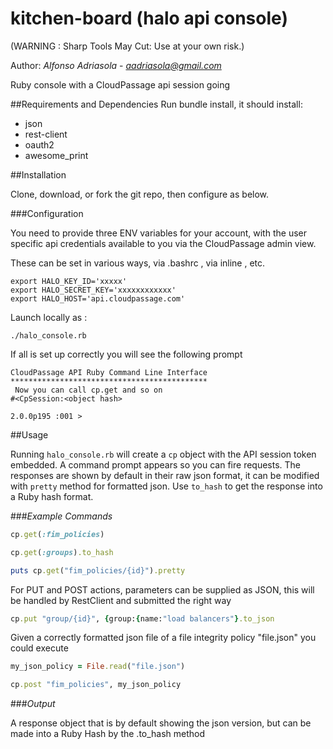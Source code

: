 # kitchen-board (halo api console)

(WARNING : Sharp Tools May Cut: Use at your own risk.)

Author: *Alfonso Adriasola* - *aadriasola@gmail.com*

Ruby console with a CloudPassage api session going


##Requirements and Dependencies
Run bundle install, it should install:
* json
* rest-client
* oauth2
* awesome_print

##Installation 

Clone, download, or fork the git repo, then configure as below.


###Configuration

You need to provide three ENV variables for your account, with the user specific api credentials
available to you via the  CloudPassage admin view.

These can be set in various ways, via .bashrc , via inline , etc. 
```
export HALO_KEY_ID='xxxxx'
export HALO_SECRET_KEY='xxxxxxxxxxxx'
export HALO_HOST='api.cloudpassage.com'
```

Launch locally as :

`./halo_console.rb`

If all is set up correctly you will see the following prompt


```
CloudPassage API Ruby Command Line Interface
********************************************
 Now you can call cp.get and so on 
#<CpSession:<object hash>

2.0.0p195 :001 >
```


##Usage

Running `halo_console.rb` will create a `cp` object with the API session token embedded.
A command prompt appears so you can fire requests.
The responses are shown by default in their raw json format, it can be modified with `pretty` method for formatted json.
Use `to_hash` to get the response into a Ruby hash format.


###*Example Commands*

```ruby
cp.get(:fim_policies)

cp.get(:groups).to_hash

puts cp.get("fim_policies/{id}").pretty

```

For PUT and POST actions, parameters can be supplied as JSON,
this will be handled by RestClient and submitted the right way

```ruby
cp.put "group/{id}", {group:{name:"load balancers"}.to_json
```
Given a correctly formatted json file of a file integrity policy "file.json" you could execute

```ruby
my_json_policy = File.read("file.json")

cp.post "fim_policies", my_json_policy
```

###*Output*

A response object that is by default showing the json version, but can be made into a Ruby Hash by the .to_hash method

